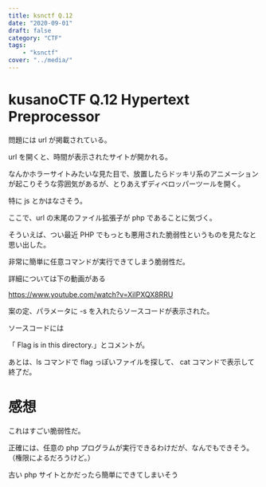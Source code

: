 ```yaml
---
title: ksnctf Q.12
date: "2020-09-01"
draft: false
category: "CTF"
tags:
    - "ksnctf"
cover: "../media/"
---
```


# kusanoCTF Q.12 Hypertext Preprocessor

問題には url が掲載されている。

url を開くと、時間が表示されたサイトが開かれる。

なんかホラーサイトみたいな見た目で、放置したらドッキリ系のアニメーションが起こりそうな雰囲気があるが、とりあえずディベロッパーツールを開く。

特に js とかはなさそう。

ここで、url の末尾のファイル拡張子が php であることに気づく。

そういえば、つい最近 PHP でもっとも悪用された脆弱性というものを見たなと思い出した。

非常に簡単に任意コマンドが実行できてしまう脆弱性だ。

詳細については下の動画がある

https://www.youtube.com/watch?v=XiIPXQX8RRU

案の定、パラメータに -s を入れたらソースコードが表示された。

ソースコードには

「 Flag is in this directory.」とコメントが。

あとは、ls コマンドで flag っぽいファイルを探して、 cat コマンドで表示して終了だ。

# 感想

これはすごい脆弱性だ。

正確には、任意の php プログラムが実行できるわけだが、なんでもできそう。（権限によるだろうけど。）

古い php サイトとかだったら簡単にできてしまいそう
